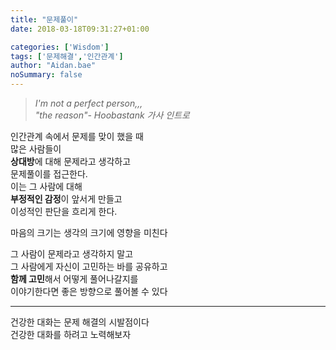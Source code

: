```yaml
---
title: "문제풀이"
date: 2018-03-18T09:31:27+01:00

categories: ['Wisdom']
tags: ['문제해결','인간관계']
author: "Aidan.bae"
noSummary: false
---
```


> *I'm not a perfect person,,,*   
_"the reason"- Hoobastank  가사 인트로_


인간관계 속에서
문제를 맞이 했을 때  
많은 사람들이  
**상대방**에 대해 문제라고 생각하고  
문제풀이를 접근한다.  
이는 그 사람에 대해  
**부정적인 감정**이 앞서게 만들고  
이성적인 판단을 흐리게 한다.  

마음의 크기는 생각의 크기에 영향을 미친다  


그 사람이 문제라고 생각하지 말고  
그 사람에게 자신이 고민하는 바를 공유하고  
**함께 고민**해서 어떻게 풀어나갈지를  
이야기한다면 좋은 방향으로 풀어볼 수 있다  

---

건강한 대화는 문제 해결의 시발점이다  
건강한 대화를 하려고 노력해보자
